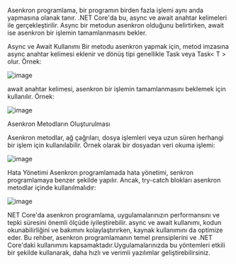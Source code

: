 
Asenkron programlama, bir programın birden fazla işlemi aynı anda yapmasına olanak tanır. .NET Core'da bu, async ve await anahtar kelimeleri ile gerçekleştirilir.
Async bir metodun asenkron olduğunu belirtirken, await ise asenkron bir işlemin tamamlanmasını bekler.

Async ve Await Kullanımı
Bir metodu asenkron yapmak için, metod imzasına async anahtar kelimesi eklenir ve dönüş tipi genellikle Task veya Task< T > olur. Örnek:

![image](https://github.com/ilaydakosar/dotnet-core-tutorial/assets/55831435/4412c689-735d-4961-b192-a068a2f303af)

await anahtar kelimesi, asenkron bir işlemin tamamlanmasını beklemek için kullanılır. Örnek:

![image](https://github.com/ilaydakosar/dotnet-core-tutorial/assets/55831435/603d6504-db5a-48ac-9021-ce875725f4da)

Asenkron Metodların Oluşturulması

Asenkron metodlar, ağ çağrıları, dosya işlemleri veya uzun süren herhangi bir işlem için kullanılabilir. Örnek olarak bir dosyadan veri okuma işlemi:

![image](https://github.com/ilaydakosar/dotnet-core-tutorial/assets/55831435/ed86a077-622b-4e2b-b352-1bbf6f3d84a2)

Hata Yönetimi
Asenkron programlamada hata yönetimi, senkron programlamaya benzer şekilde yapılır. Ancak, try-catch blokları asenkron metodlar içinde kullanılmalıdır:

![image](https://github.com/ilaydakosar/dotnet-core-tutorial/assets/55831435/368c556e-c07d-4af2-a74a-2d599e7c8857)

NET Core'da asenkron programlama, uygulamalarınızın performansını ve tepki süresini önemli ölçüde iyileştirebilir. async ve await kullanımı, kodun okunabilirliğini ve bakımını kolaylaştırırken,
kaynak kullanımını da optimize eder. Bu rehber, asenkron programlamanın temel prensiplerini ve .NET Core'daki kullanımını kapsamaktadır.Uygulamalarınızda bu yöntemleri etkili bir şekilde kullanarak, daha hızlı ve
verimli yazılımlar geliştirebilirsiniz.
